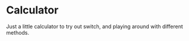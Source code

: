 # Calculator
Just a little calculator to try out switch, and playing around with different methods. 
